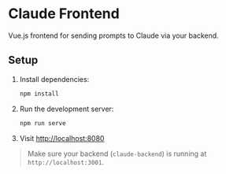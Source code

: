# Claude Frontend

Vue.js frontend for sending prompts to Claude via your backend.

## Setup

1. Install dependencies:
   ```bash
   npm install
   ```
2. Run the development server:
   ```bash
   npm run serve
   ```
3. Visit [http://localhost:8080](http://localhost:8080)

> Make sure your backend (`claude-backend`) is running at `http://localhost:3001`.